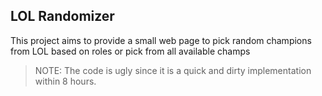 ## LOL Randomizer

This project aims to provide a small web page to pick random champions from LOL based on roles or pick from all available champs

> NOTE: The code is ugly since it is a quick and dirty implementation within 8 hours. 
